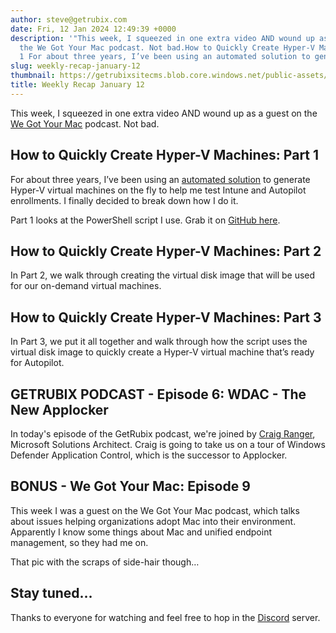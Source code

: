 ```yaml
---
author: steve@getrubix.com
date: Fri, 12 Jan 2024 12:49:39 +0000
description: '"This week, I squeezed in one extra video AND wound up as a guest on
  the We Got Your Mac podcast. Not bad.How to Quickly Create Hyper-V Machines: Part
  1 For about three years, I’ve been using an automated solution to generate"'
slug: weekly-recap-january-12
thumbnail: https://getrubixsitecms.blob.core.windows.net/public-assets/content/v1/thumbnails/weekly-recap-january-12_thumbnail.jpg
title: Weekly Recap January 12
---
```


This week, I squeezed in one extra video AND wound up as a guest on the [We Got Your Mac](https://www.youtube.com/channel/UCDTrGbF9OINBQ146kWfqL6A) podcast. Not bad.

How to Quickly Create Hyper-V Machines: Part 1
----------------------------------------------

For about three years, I’ve been using an [automated solution](https://www.getrubix.com/blog/hyped-up-hyper-v) to generate Hyper-V virtual machines on the fly to help me test Intune and Autopilot enrollments. I finally decided to break down how I do it.

Part 1 looks at the PowerShell script I use. Grab it on [GitHub here](https://github.com/stevecapacity/IntunePowershell/blob/main/createHyperV.ps1).

How to Quickly Create Hyper-V Machines: Part 2
----------------------------------------------

In Part 2, we walk through creating the virtual disk image that will be used for our on-demand virtual machines.

How to Quickly Create Hyper-V Machines: Part 3
----------------------------------------------

In Part 3, we put it all together and walk through how the script uses the virtual disk image to quickly create a Hyper-V virtual machine that’s ready for Autopilot.

GETRUBIX PODCAST - Episode **6**: WDAC - The New Applocker
----------------------------------------------------------

In today's episode of the GetRubix podcast, we're joined by [Craig Ranger](https://www.linkedin.com/in/craig-ranger-885687227/), Microsoft Solutions Architect. Craig is going to take us on a tour of Windows Defender Application Control, which is the successor to Applocker.

BONUS - We Got Your Mac: Episode 9
----------------------------------

This week I was a guest on the We Got Your Mac podcast, which talks about issues helping organizations adopt Mac into their environment. Apparently I know some things about Mac and unified endpoint management, so they had me on.

That pic with the scraps of side-hair though…

Stay tuned…
-----------

Thanks to everyone for watching and feel free to hop in the [Discord](https://discord.gg/getrubix) server.
